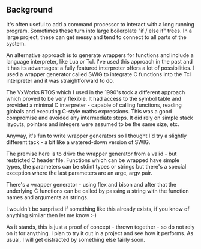 ## Background

It's often useful to add a command processor to interact with a long
running program. Sometimes these turn into large boilerplate "if / else
if" trees. In a large project, these can get messy and tend to connect
to all parts of the system.

An alternative approach is to generate wrappers for functions and include
a language interpreter, like Lua or Tcl. I've used this approach in the
past and it has its advantages: a fully featured interpreter offers a
lot of possibilities. I used a wrapper generator called SWIG to integrate
C functions into the Tcl interpreter and it was straightforward to do.

The VxWorks RTOS which I used in the 1990's took a different approach
which proved to be very flexible. It had access to the symbol table
and provided a minimal C interpreter - capable of calling functions,
reading globals and executing C-style maths expressions. This was a good
compromise and avoided any intermediate steps. It did rely on simple stack
layouts, pointers and integers were assumed to be the same size, etc.

Anyway, it's fun to write wrapper generators so I thought I'd try a
slightly different tack - a bit like a watered-down version of SWIG.

The premise here is to drive the wrapper generator from a valid - but 
restricted C header file. Functions which can be wrapped have simple 
types, the parameters can be stdint types or strings but there's a 
special exception where the last parameters are an argc, argv pair.

There's a wrapper generator - using flex and bison and after that the
underlying C functions can be called by passing a string with the function
names and arguments as strings.

I wouldn't be surprised if something like this already exists, if you 
know of anything similar then let me know :-)

As it stands, this is just a proof of concept - thrown together - so 
do not rely on it for anything. I plan to try it out in a project and 
see how it performs. As usual, I will get distracted by something else 
fairly soon.
